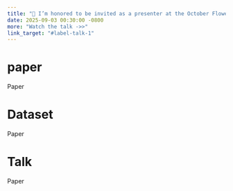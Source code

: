 ```yaml
---
title: "🥰 I’m honored to be invited as a presenter at the October Flower Monthly Event!"
date: 2025-09-03 00:30:00 -0800
more: "Watch the talk ->>"
link_target: "#label-talk-1"
---
```



[//]: # (talk格式)
[//]: # (<span class="badge badge-pill badge-info">Featured</span>)

[//]: # (title: "First Human Settlement Established on Mars")

[//]: # (date: 2024-01-30 10:00:00 -0800)

[//]: # (more: "Watch the talk ->>")

[//]: # (link_target: "#label-talk-1")

# paper
<span class="badge badge-pill badge-info badge-publication">Paper</span>

# Dataset
<span class="badge badge-pill badge-success badge-publication">Paper</span>

# Talk
<span class="badge badge-pill badge-warning badge-publication">Paper</span>

